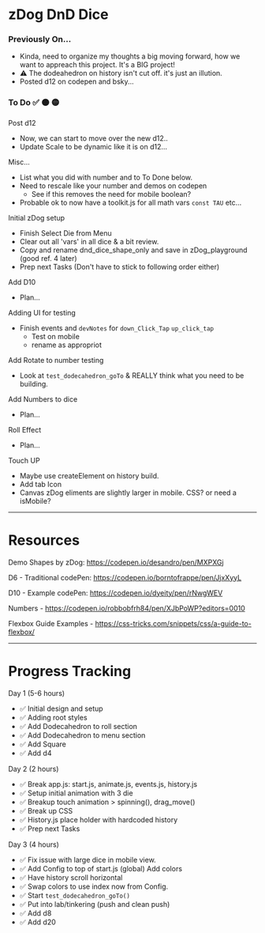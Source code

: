 # zDog DnD Dice

### Previously On...
- Kinda, need to organize my thoughts a big moving forward, how we want to appreach this project. It's a BIG project!
- ⚠️ The dodeahedron on history isn't cut off. it's just an illution. 
- Posted d12 on codepen and bsky...

### To Do ✅ 🟠 🟡
Post d12
- Now, we can start to move over the new d12..
- Update Scale to be dynamic like it is on d12...

Misc...
- List what you did with number and to To Done below.
- Need to rescale like your number and demos on codepen
  - See if this removes the need for mobile boolean?
- Probable ok to now have a toolkit.js for all math vars `const TAU` etc...

Initial zDog setup
- Finish Select Die from Menu
- Clear out all 'vars' in all dice & a bit review.
- Copy and rename dnd_dice_shape_only and save in zDog_playground (good ref. 4 later)
- Prep next Tasks (Don't have to stick to following order either)

Add D10
- Plan...

Adding UI for testing
- Finish events and `devNotes` for `down_Click_Tap` `up_click_tap`
  - Test on mobile
  - rename as appropriot
  
Add Rotate to number testing
- Look at `test_dodecahedron_goTo` & REALLY think what you need to be building.

Add Numbers to dice
- Plan...

Roll Effect
- Plan...

Touch UP
- Maybe use createElement on history build.
- Add tab Icon
- Canvas zDog eliments are slightly larger in mobile. CSS? or need a isMobile?


----
# Resources

Demo Shapes by zDog: https://codepen.io/desandro/pen/MXPXGj

D6 - Traditional codePen: https://codepen.io/borntofrappe/pen/JjxXyyL

D10 - Example codePen: https://codepen.io/dyeity/pen/rNwgWEV

Numbers - https://codepen.io/robbobfrh84/pen/XJbPoWP?editors=0010

Flexbox Guide Examples - https://css-tricks.com/snippets/css/a-guide-to-flexbox/


----
# Progress Tracking
Day 1 (5-6 hours)
- ✅ Initial design and setup
- ✅ Adding root styles
- ✅ Add Dodecahedron to roll section
- ✅ Add Dodecahedron to menu section
- ✅ Add Square
- ✅ Add d4

Day 2 (2 hours)
- ✅ Break app.js: start.js, animate.js, events.js, history.js
- ✅ Setup initial animation with 3 die
- ✅ Breakup touch animation > spinning(), drag_move()
- ✅ Break up CSS
- ✅ History.js place holder with hardcoded history
- ✅ Prep next Tasks

Day 3 (4 hours)
- ✅ Fix issue with large dice in mobile view.
- ✅ Add Config to top of start.js (global) Add colors
- ✅ Have history scroll horizontal
- ✅ Swap colors to use index now from Config.
- ✅ Start `test_dodecahedron_goTo()`
- ✅ Put into lab/tinkering (push and clean push)
- ✅ Add d8
- ✅ Add d20 
